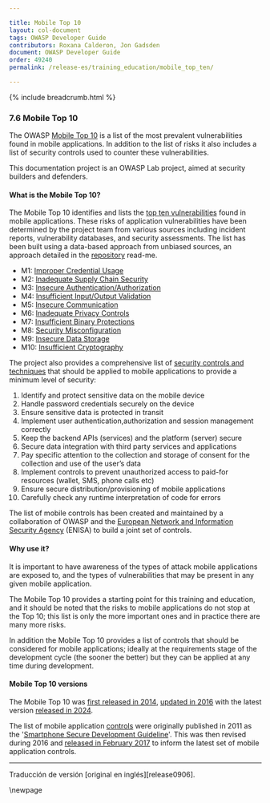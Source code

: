 ```yaml
---

title: Mobile Top 10
layout: col-document
tags: OWASP Developer Guide
contributors: Roxana Calderon, Jon Gadsden
document: OWASP Developer Guide
order: 49240
permalink: /release-es/training_education/mobile_top_ten/

---
```


{% include breadcrumb.html %}

### 7.6 Mobile Top 10

The OWASP [Mobile Top 10][mobile10] is a list of the most prevalent vulnerabilities found in mobile applications.
In addition to the list of risks it also includes a list of security controls used to counter these vulnerabilities.

This documentation project is an OWASP Lab project, aimed at security builders and defenders.

#### What is the Mobile Top 10?

The Mobile Top 10 identifies and lists the [top ten vulnerabilities][mobile10-2023] found in mobile applications.
These risks of application vulnerabilities have been determined by the project team from various sources
including incident reports, vulnerability databases, and security assessments.
The list has been built using a data-based approach from unbiased sources,
an approach detailed in the [repository][mobile10repo] read-me.

* M1: [Improper Credential Usage][m01]
* M2: [Inadequate Supply Chain Security][m02]
* M3: [Insecure Authentication/Authorization][m03]
* M4: [Insufficient Input/Output Validation][m04]
* M5: [Insecure Communication][m05]
* M6: [Inadequate Privacy Controls][m06]
* M7: [Insufficient Binary Protections][m07]
* M8: [Security Misconfiguration][m08]
* M9: [Insecure Data Storage][m09]
* M10: [Insufficient Cryptography][m10]

The project also provides a comprehensive list of [security controls and techniques][mobile10controls]
that should be applied to mobile applications to provide a minimum level of security:

1. Identify and protect sensitive data on the mobile device
2. Handle password credentials securely on the device
3. Ensure sensitive data is protected in transit
4. Implement user authentication,authorization and session management correctly
5. Keep the backend APIs (services) and the platform (server) secure
6. Secure data integration with third party services and applications
7. Pay specific attention to the collection and storage of consent for the collection and use of the user’s data
8. Implement controls to prevent unauthorized access to paid-for resources (wallet, SMS, phone calls etc)
9. Ensure secure distribution/provisioning of mobile applications
10. Carefully check any runtime interpretation of code for errors

The list of mobile controls has been created and maintained by a collaboration of OWASP
and the [European Network and Information Security Agency][enisa] (ENISA) to build a joint set of controls.

#### Why use it?

It is important to have awareness of the types of attack mobile applications are exposed to,
and the types of vulnerabilities that may be present in any given mobile application.

The Mobile Top 10 provides a starting point for this training and education,
and it should be noted that the risks to mobile applications do not stop at the Top 10;
this list is only the more important ones and in practice there are many more risks.

In addition the Mobile Top 10 provides a list of controls that should be considered for mobile applications;
ideally at the requirements stage of the development cycle (the sooner the better)
but they can be applied at any time during development.

#### Mobile Top 10 versions

The Mobile Top 10 was [first released in 2014][mobile10-2014], [updated in 2016][mobile10-2016]
with the latest version [released in 2024][mobile10-2023].

The list of mobile application [controls][mobile10controls] were originally published in 2011
as the '[Smartphone Secure Development Guideline][ssdg-2011]'. This was then revised during 2016
and [released in February 2017][ssdg-2017] to inform the latest set of mobile application controls.

----

Traducción de versión [original en inglés][release0906].

[edit0906]: https://github.com/OWASP/www-project-developer-guide/blob/main/release/09-training-education/06-mobile-top-ten.md
[enisa]: https://www.enisa.europa.eu/

[m01]: https://owasp.org/www-project-mobile-top-10/2023-risks/m1-improper-credential-usage.html
[m02]: https://owasp.org/www-project-mobile-top-10/2023-risks/m2-inadequate-supply-chain-security.html
[m03]: https://owasp.org/www-project-mobile-top-10/2023-risks/m3-insecure-authentication-authorization.html
[m04]: https://owasp.org/www-project-mobile-top-10/2023-risks/m4-insufficient-input-output-validation.html
[m05]: https://owasp.org/www-project-mobile-top-10/2023-risks/m5-insecure-communication.html
[m06]: https://owasp.org/www-project-mobile-top-10/2023-risks/m6-inadequate-privacy-controls.html
[m07]: https://owasp.org/www-project-mobile-top-10/2023-risks/m7-insufficient-binary-protection.html
[m08]: https://owasp.org/www-project-mobile-top-10/2023-risks/m8-security-misconfiguration.html
[m09]: https://owasp.org/www-project-mobile-top-10/2023-risks/m9-insecure-data-storage.html
[m10]: https://owasp.org/www-project-mobile-top-10/2023-risks/m10-insufficient-cryptography.html
[mobile10]: https://owasp.org/www-project-mobile-top-10/
[mobile10-2014]: https://owasp.org/www-project-mobile-top-10/2014-risks/
[mobile10-2016]: https://owasp.org/www-project-mobile-top-10/2016-risks/
[mobile10-2023]: https://owasp.org/www-project-mobile-top-10/2023-risks/
[mobile10controls]: https://owasp.org/www-project-mobile-top-10/#div-controls
[mobile10repo]: https://github.com/OWASP/www-project-mobile-top-10/blob/master/README.md
[ssdg-2011]: https://www.enisa.europa.eu/publications/smartphone-secure-development-guidelines/at_download/fullReport
[ssdg-2017]: https://www.enisa.europa.eu/publications/smartphone-secure-development-guidelines-2016

\newpage
